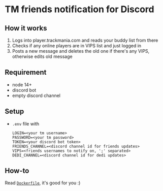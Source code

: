 # TM friends notification for Discord

## How it works
1. Logs into player.trackmania.com and reads your buddy list from there
1. Checks if any online players are in VIPS list and just logged in
1. Posts a new message and deletes the old one if there's any VIPS, otherwise edits old message

## Requirement
- node 14+
- discord bot
- empty discord channel

## Setup
- `.env` file with
    ```
    LOGIN=<your tm username>
    PASSWORD=<your tm password>
    TOKEN=<your discord bot token>
    FRIENDS_CHANNEL=<discord channel id for friends updates>
    VIPS=<friends usernames to notify on, ';' separated>
    DEDI_CHANNEL=<discord channel id for dedi updates>
    ```

## How-to
Read [`Dockerfile`](Dockerfile), it's good for you :)
